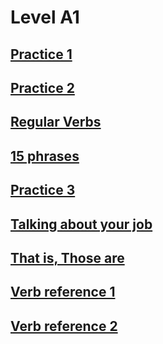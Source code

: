 # Level A1
## [Practice 1](practice1.md)
## [Practice 2](practice2.md)
## [Regular Verbs](regular-verbs.md)
## [15 phrases](15-phrases.md)
## [Practice 3](practice3.md)
## [Talking about your job](occupation.md)
## [That is, Those are](That-Is.md)
## [Verb reference 1](verb-reference1.md)
## [Verb reference 2](verb-reference2.md)
